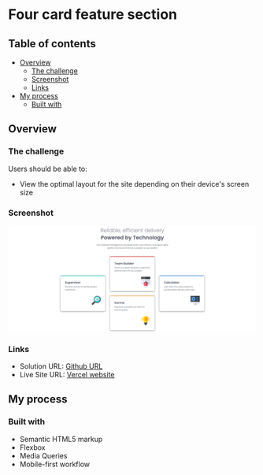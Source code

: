 # Four card feature section 


## Table of contents

- [Overview](#overview)
  - [The challenge](#the-challenge)
  - [Screenshot](#screenshot)
  - [Links](#links)
- [My process](#my-process)
  - [Built with](#built-with)


## Overview

### The challenge

Users should be able to:

- View the optimal layout for the site depending on their device's screen size

### Screenshot

![](./screenshot-four-card.png)

### Links

- Solution URL: [Github URL](https://github.com/bandianconde/front-end-practical-projects/tree/main/front-end-mentor-io-challenges/four-card-feature-section)
- Live Site URL: [Vercel website](https://four-card-feature-section-sepia-eight.vercel.app/)

## My process

### Built with

- Semantic HTML5 markup
- Flexbox
- Media Queries
- Mobile-first workflow






